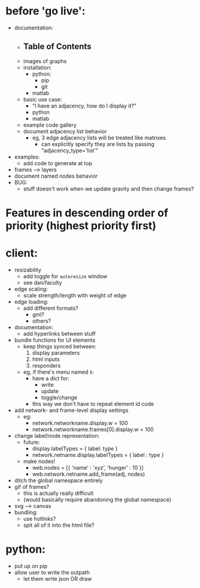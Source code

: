 # before 'go live':
- documentation:
    - Table of Contents
        - 
    - images of graphs
    - installation:
        - python:
            - pip
            - git
        - matlab
    - basic use case:
        - "I have an adjacency, how do I display it?"
        - python
        - matlab
    - example code gallery
    - document adjacency list behavior
        - eg, 3 edge adjacency lists will be treated like matrixes
            - can explicitly specify they are lists by passing "adjacency_type='list'"
- examples:
    - add code to generate at top
- frames --> layers
- document named nodes behavior
- BUG:
    - stuff doesn't work when we update gravity and then change frames?


# Features in descending order of priority (highest priority first)

# client:
- resizability
    - add toggle for `autoresize` window
    - see dan/faculty
- edge scaling:
    - scale strength/length with weight of edge
- edge loading:
    - add different formats?
        - gml?
        - others?
- documentation:
    - add hyperlinks between stuff
- bundle functions for UI elements
    - keep things synced between:
        1. display parameters
        2. html inputs
        3. responders
    - eg, if there's menu named `X`:
        - have a dict for:
            - write
            - update
            - toggle/change
        - this way we don't have to repeat element id code
- add network- and frame-level display settings
    - eg:
        - network.networkname.display.w = 100
        - network.networkname.frames[0].display.w = 100
- change label/node representation:
    - future:
        - display.labelTypes = { label: type }
        - network.netname.display.labelTypes = { label : type }
    - make nodes!
        - web.nodes = [{ 'name' : 'xyz', 'hunger' : 10 }]
        - web.network.netname.add_frame(adj, nodes)
- ditch the global namespace entirely
- gif of frames?
    - this is actually really difficult
    - (would basically require abandoning the global namespace)
- svg --> canvas
- bundling:
    - use hotlinks?
    - spit all of it into the html file?

# python:
- put up on pip
- allow user to write the outpath
    - let them write json OR draw
